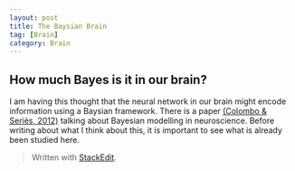 ```yaml
---
layout: post
title: The Baysian Brain
tag: [Brain]
category: Brain
---
```


## How much Bayes is it in our brain?
I am having this thought that the neural network in our brain might encode information using a Baysian framework. There is a paper [(Colombo & Seriès, 2012)](https://www.zotero.org/google-docs/?B67pov) talking about Bayesian modelling in neuroscience. Before writing about what I think about this, it is important to see what is already been studied here.

> Written with [StackEdit](https://stackedit.io/).
<!--stackedit_data:
eyJoaXN0b3J5IjpbLTczNjgyNjQ5OV19
-->